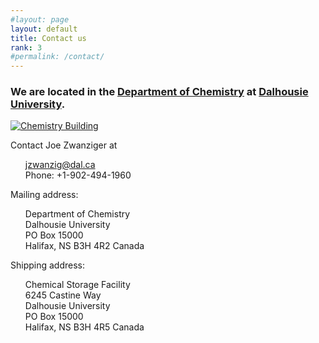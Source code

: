 ```yaml
---
#layout: page
layout: default
title: Contact us
rank: 3
#permalink: /contact/
---
```


### We are located in the [Department of Chemistry](https://dal.ca/faculty/science/chemistry.html) at [Dalhousie University](https://dal.ca).

[![Chemistry Building](/assets/images/DalChemBuilding.jpg)](https://dal.ca/faculty/science/chemistry.html)

Contact Joe Zwanziger at
<ul> 
<li style="list-style-type: none;"> <a href = "mailto: jzwanzig@dal.ca">jzwanzig@dal.ca</a>
</li>
<li style="list-style-type: none;"> Phone: +1-902-494-1960 </li>
</ul>

Mailing address:
<ul> 
<li style="list-style-type: none;"> Department of Chemistry</li>
<li style="list-style-type: none;"> Dalhousie University</li>
<li style="list-style-type: none;"> PO Box 15000</li>
<li style="list-style-type: none;"> Halifax, NS B3H 4R2 Canada</li>
</ul>

Shipping address:
<ul> 
<li style="list-style-type: none;"> Chemical Storage Facility </li>
<li style="list-style-type: none;"> 6245 Castine Way </li>
<li style="list-style-type: none;"> Dalhousie University</li>
<li style="list-style-type: none;"> PO Box 15000</li>
<li style="list-style-type: none;"> Halifax, NS B3H 4R5 Canada</li>
</ul>

